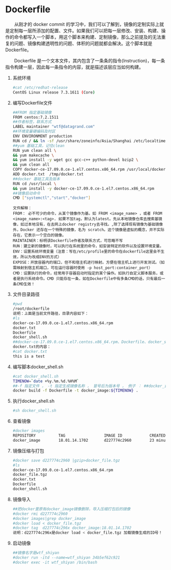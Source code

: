 # Dockerfile
　　从刚才的 docker commit 的学习中，我们可以了解到，镜像的定制实际上就是定制每一层所添加的配置、文件。如果我们可以把每一层修改、安装、构建、操作的命令都写入一个脚本，用这个脚本来构建、定制镜像，那么之前提及的无法重复的问题、镜像构建透明性的问题、体积的问题就都会解决。这个脚本就是 Dockerfile。

　　Dockerfile 是一个文本文件，其内包含了一条条的指令(Instruction)，每一条指令构建一层，因此每一条指令的内容，就是描述该层应当如何构建。

1. 系统环境
    ```bash
    #cat /etc/redhat-release
    CentOS Linux release 7.3.1611 (Core)
    ```

2. 编写Dockerfile文件
   ```bash
   ##FROM 指定基础镜像
   FROM centos:7.2.1511
   ##作者标签，联系方式
   LABEL maintainer "wtf@datagrand.com"
   ##环境变量硬编码及时区
   ENV ENVIRONMENT production
   RUN cd / && ln -sf /usr/share/zoneinfo/Asia/Shanghai /etc/localtime
   ##yum 基础工具，记住clean
   RUN yum clean all \
   && yum makecache \
   && yum install -y wget gcc gcc-c++ python-devel bzip2 \
   && yum clean all
   COPY docker-ce-17.09.0.ce-1.el7.centos.x86_64.rpm /usr/local/docker-ce-17.09.0.ce-1.el7.centos.x86_64.rpm
   ADD docker.txt  /tmp/docker.txt
   ##docker 基础工具及版本
   RUN cd /usr/local \
   && yum install -y docker-ce-17.09.0.ce-1.el7.centos.x86_64.rpm
   ##镜像启动命令
   CMD ["systemctl","start","docker"]
   ```
   ```
   文件解释：
   FROM： 必不可少的命令，从某个镜像作为基。如 FROM <image_name> ，或者 FROM <image_name>:<tag>. 如果不加tag，默认为latest。先从本地镜像仓库去搜索基镜像，如过本地没有，在去网上docker registry去寻找。,除了选择现有镜像为基础镜像外，Docker 还存在一个特殊的镜像，名为 scratch。这个镜像是虚拟的概念，并不实际存在，它表示一个空白的镜像。
   MAINTAINER：标明该Dockerfile作者及联系方式，可忽略不写
   RUN：建立新的镜像时，可以执行在系统里的命令，如安装特定的软件以及设置环境变量。
   ENV：设置系统环境变量（注意：写在/etc/profile里的命令在dockerfile这里会不生效，所以为改成ENV的方式）
   EXPOSE：开放容器内的端口，但不和宿主机进行映射。方便在宿主机上进行开发测试。（如需映射到宿主机端口，可在运行容器时使用 -p host_port:container_port）
   CMD：设置执行的命令，经常用于容器启动时指定的某个操作。如执行自定义脚本服务，或者是执行系统命令。CMD 只能存在一条，如在Dockerfile中有多条CMD的话，只有最后一条CMD生效！
   ```

3. 文件目录路径
    ```bash
    #pwd
    /root/dockerfile
    说明：上面是当前文件路径，目录内容如下：
    #ls
    docker-ce-17.09.0.ce-1.el7.centos.x86_64.rpm
    docker.txt
    Dockerfile
    docker_shell.sh
    ##docker-ce-17.09.0.ce-1.el7.centos.x86_64.rpm、Dockerfile、docker_shell.sh，docker.txt在     同一个目录下！
    docker.txt的内容：
    #cat docker.txt
    this is a test
    ```

4. 编写脚本docker_shell.sh
    ```bash
    #cat docker_shell.sh
    TIMENOW=`date +%y.%m.%d.%H%M`
    ##-f 指定文件 ， -t 指定生成镜像名称 ， 冒号后为版本号 ， 例子 ： ##docker_image:17.08.01.1311 "."为当前目录
    docker build -f Dockerfile -t docker_image:${TIMENOW} .
    ```

5. 执行docker_shell.sh
    ```bash
    #sh docker_shell.sh
    ```

6. 查看镜像
    ```bash
    #docker images
    REPOSITORY          TAG                 IMAGE ID            CREATED             SIZE
    docker_image        18.01.14.1702       d227774c2960        23 minutes ago      588MB
    ```

7. 镜像压缩与打包
    ```bash
    #docker save d227774c2960 |gzip>docker_file.tgz
    #ls
    docker-ce-17.09.0.ce-1.el7.centos.x86_64.rpm
    docker_file.tgz
    docker.txt
    Dockerfile
    docker_shell.sh
    ```

8. 镜像导入
    ```bash
    ##把docker里原有docker_image镜像删除，导入压缩打包后的镜像
    #docker rmi d227774c2960
    #docker images|grep docker_image
    #docker load < docker_file.tgz
    #docker tag  d227774c296x docker_image:18.01.14.1702
    说明：d227774c296x是docker load < docker_file.tgz 加载镜像生成的ID号！
    ```

9. 启动镜像
    ```bash
    ##镜像名字是wtf_shiyan
    #docker run -itd --name=wtf_shiyan 34b5ef62c921
    #docker exec -it wtf_shiyan /bin/bash
    ```